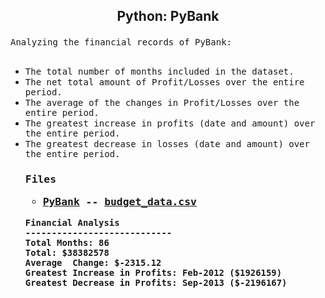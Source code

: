 <h2><p align="center"> Python: PyBank</h2>

<samp> Analyzing the financial records of PyBank:<br><br>
<ul><li><samp> The total number of months included in the dataset.
<li><samp> The net total amount of Profit/Losses over the entire period.
<li><samp> The average of the changes in Profit/Losses over the entire period.
<li><samp> The greatest increase in profits (date and amount) over the entire period.
<li><samp> The greatest decrease in losses (date and amount) over the entire period.

<h3><p> Files

* [PyBank](PyBank/main.ipynb) -- [budget_data.csv](PyBank/Resources/budget_data.csv)
<!-- * [PyRamen](PyRamen/main.ipynb) -- [budget_data.csv](PyRamen/Resources/menu_data.csv) -->

```text
Financial Analysis
----------------------------
Total Months: 86
Total: $38382578
Average  Change: $-2315.12
Greatest Increase in Profits: Feb-2012 ($1926159)
Greatest Decrease in Profits: Sep-2013 ($-2196167)
```                                                             
